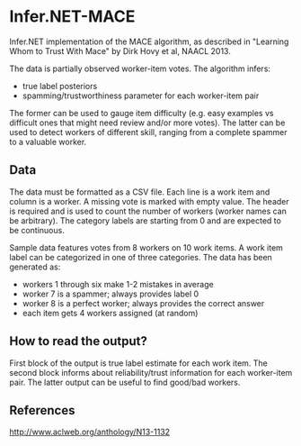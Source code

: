 # Infer.NET-MACE

Infer.NET implementation of the MACE algorithm, as described in "Learning Whom to Trust With Mace" by Dirk Hovy et al, NAACL 2013.

The data is partially observed worker-item votes. The algorithm infers:
* true label posteriors
* spamming/trustworthiness parameter for each worker-item pair

The former can be used to gauge item difficulty (e.g. easy examples vs difficult ones that might need review and/or more votes). The latter can be used to detect workers of different skill, ranging from a complete spammer to a valuable worker.

## Data
The data must be formatted as a CSV file. Each line is a work item and column is a worker. A missing vote is marked with empty value. The header is required and is used to count the number of workers (worker names can be arbitrary). The category labels are starting from 0 and are expected to be continuous.

Sample data features votes from 8 workers on 10 work items. A work item label can be categorized in one of three categories. The data has been generated as:
- workers 1 through six make 1-2 mistakes in average
- worker 7 is a spammer; always provides label 0
- worker 8 is a perfect worker; always provides the correct answer
- each item gets 4 workers assigned (at random)

## How to read the output?
First block of the output is true label estimate for each work item. The second block informs about reliability/trust information for each worker-item pair. The latter output can be useful to find good/bad workers.

## References
http://www.aclweb.org/anthology/N13-1132
